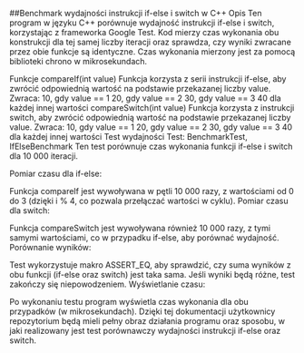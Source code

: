 ##Benchmark wydajności instrukcji if-else i switch w C++
Opis
Ten program w języku C++ porównuje wydajność instrukcji if-else i switch, korzystając z frameworka Google Test. Kod mierzy czas wykonania obu konstrukcji dla tej samej liczby iteracji oraz sprawdza, czy wyniki zwracane przez obie funkcje są identyczne. Czas wykonania mierzony jest za pomocą biblioteki chrono w mikrosekundach.

Funkcje
compareIf(int value)
Funkcja korzysta z serii instrukcji if-else, aby zwrócić odpowiednią wartość na podstawie przekazanej liczby value.
Zwraca:
10, gdy value == 1
20, gdy value == 2
30, gdy value == 3
40 dla każdej innej wartości
compareSwitch(int value)
Funkcja korzysta z instrukcji switch, aby zwrócić odpowiednią wartość na podstawie przekazanej liczby value.
Zwraca:
10, gdy value == 1
20, gdy value == 2
30, gdy value == 3
40 dla każdej innej wartości
Test wydajności
Test: BenchmarkTest, IfElseBenchmark
Ten test porównuje czas wykonania funkcji if-else i switch dla 10 000 iteracji.

Pomiar czasu dla if-else:

Funkcja compareIf jest wywoływana w pętli 10 000 razy, z wartościami od 0 do 3 (dzięki i % 4, co pozwala przełączać wartości w cyklu).
Pomiar czasu dla switch:

Funkcja compareSwitch jest wywoływana również 10 000 razy, z tymi samymi wartościami, co w przypadku if-else, aby porównać wydajność.
Porównanie wyników:

Test wykorzystuje makro ASSERT_EQ, aby sprawdzić, czy suma wyników z obu funkcji (if-else oraz switch) jest taka sama. Jeśli wyniki będą różne, test zakończy się niepowodzeniem.
Wyświetlanie czasu:

Po wykonaniu testu program wyświetla czas wykonania dla obu przypadków (w mikrosekundach).
Dzięki tej dokumentacji użytkownicy repozytorium będą mieli pełny obraz działania programu oraz sposobu, w jaki realizowany jest test porównawczy wydajności instrukcji if-else oraz switch.
